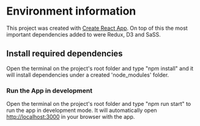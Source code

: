 # Environment information

This project was created with [Create React App](https://github.com/facebook/create-react-app).
On top of this the most important dependencies added to were Redux, D3 and SaSS.
## Install required dependencies
Open the terminal on the project's root folder and type "npm install" and it will install dependencies under a created 'node_modules' folder. 
### Run the App in development
Open the terminal on the project's root folder and type "npm run start" to run the app in development mode.
It will automatically open [http://localhost:3000](http://localhost:3000) in your browser with the app.